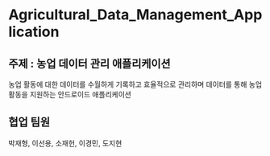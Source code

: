 # Agricultural_Data_Management_Application
## 주제 : 농업 데이터 관리 애플리케이션
농업 활동에 대한 데이터를 수월하게 기록하고 효율적으로 관리하며 데이터를 통해 농업 활동을 지원하는 안드로이드 애플리케이션
## 협업 팀원
박재형, 이선용, 소재헌, 이경민, 도지현
